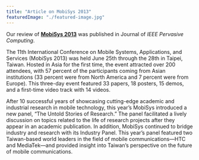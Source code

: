 ```yaml
---
title: "Article on MobiSys 2013"
featuredImage: "./featured-image.jpg"
---
```


Our review of **[MobiSys 2013](/papers/Nekrasov_2013_10_MobiSys.pdf)** was published in Journal of *IEEE Pervasive Computing*.


The 11th International Conference
 on Mobile Systems, Applications,
 and Services (MobiSys 2013)
 was held June 25th through the 28th
 in Taipei, Taiwan. Hosted in Asia for
 the first time, the event attracted over
 200 attendees, with 57 percent of the
 participants coming from Asian institutions
 (33 percent were from North
 America and 7 percent were from
 Europe). This three-day event featured
 33 papers, 18 posters, 15 demos, and
 a first-time video track with 14 videos.

 After 10 successful years of showcasing
 cutting-edge academic and industrial
 research in mobile technology, this year’s
 MobiSys introduced a new panel, “The
 Untold Stories of Research.” The panel
 facilitated a lively discussion on topics
 related to the life of research projects
 after they appear in an academic publication.
 In addition, MobiSys continued
 to bridge industry and research with its
 Industry Panel. This year’s panel featured
 two Taiwan-based world leaders in the
 field of mobile communications—HTC
 and MediaTek—and provided insight
 into Taiwan’s perspective on the future
 of mobile communications.
